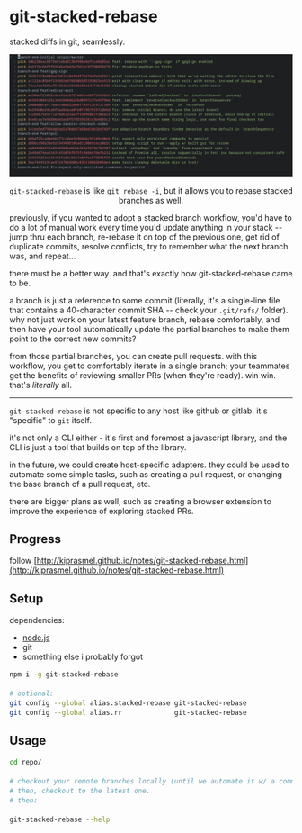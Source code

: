 # git-stacked-rebase

stacked diffs in git, seamlessly.

<div align="center">
	<img src="Documentation/assets/git-rebase-todo.png"></img>
	<p>
		<code>git-stacked-rebase</code>
		is like <code>git rebase -i</code>,
		but it allows you to rebase stacked branches as well.
	</p>
</div>

previously, if you wanted to adopt a stacked branch workflow, you'd have to do a lot of manual work every time you'd update anything in your stack -- jump thru each branch, re-rebase it on top of the previous one, get rid of duplicate commits, resolve conflicts, try to remember what the next branch was, and repeat...

there must be a better way. and that's exactly how git-stacked-rebase came to be. 

a branch is just a reference to some commit (literally, it's a single-line file that contains a 40-character commit SHA -- check your `.git/refs/` folder). why not just work on your latest feature branch, rebase comfortably, and then have your tool automatically update the partial branches to make them point to the correct new commits?

from those partial branches, you can create pull requests. with this workflow, you get to comfortably iterate in a single branch; your teammates get the benefits of reviewing smaller PRs (when they're ready). win win. that's _literally_ all.

---

`git-stacked-rebase` is not specific to any host like github or gitlab. it's "specific" to `git` itself.

it's not only a CLI either - it's first and foremost a javascript library, and the CLI is just a tool that builds on top of the library.

in the future, we could create host-specific adapters. they could be used to automate some simple tasks, such as creating a pull request, or changing the base branch of a pull request, etc.

there are bigger plans as well, such as creating a browser extension to improve the experience of exploring stacked PRs.

## Progress

follow [http://kiprasmel.github.io/notes/git-stacked-rebase.html](http://kiprasmel.github.io/notes/git-stacked-rebase.html)

## Setup

dependencies:

- [node.js](https://nodejs.org/en/)
- git
- something else i probably forgot

```sh
npm i -g git-stacked-rebase

# optional:
git config --global alias.stacked-rebase git-stacked-rebase
git config --global alias.rr             git-stacked-rebase
```

## Usage

```sh
cd repo/

# checkout your remote branches locally (until we automate it w/ a command?). 
# then, checkout to the latest one.
# then:

git-stacked-rebase --help
```
